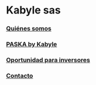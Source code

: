 # Kabyle sas
 

### [Quiénes somos](./QuienesSomos.md)
 
 
 
### [PASKA by Kabyle](./Paska.md)
 
 
 
### [Oportunidad para inversores](./Oportunidad.md)
 
  
 
### [Contacto](./Contacto.md)
 




